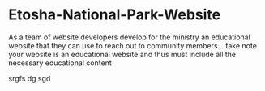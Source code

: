 # Etosha-National-Park-Website

As a team of website developers develop for the ministry an educational website that 
they can use to reach out to community members… take note your website is an educational 
website and thus must include all the necessary educational content

srgfs
dg
sgd
